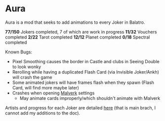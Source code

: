 # Aura
Aura is a mod that seeks to add animations to every Joker in Balatro.

**77/150** Jokers completed, 7 of which are work in progress
**11/32** Vouchers completed
**2/22** Tarot completed
**12/12** Planet completed
**0/18** Spectral completed

Known Bugs:
- Pixel Smoothing causes the border in Castle and clubs in Seeing Double to look wonky
- Rerolling while having a duplicated Flash Card (via Invisible Joker/Ankh) will crash the game
- Some animated jokers will have frames flash when they spawn (Flash Card, will find more maybe later)
- Crashes when opening [Malverk](https://github.com/Eremel/Malverk) settings
  - May animate cards improperly/which shouldn't animate with Malverk

Artists and progress for each Joker are detailed [here](https://docs.google.com/spreadsheets/d/174gWOyMyTUSuESsiqWSt5OYEr8mcDdAM2Ig9oDxMTlQ/edit?gid=0#gid=0) (that is main brach, I cannot add my additions to the doc).
